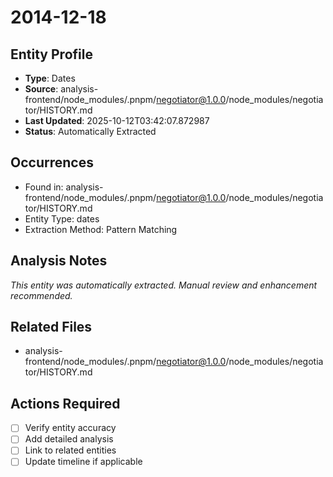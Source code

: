 # 2014-12-18

## Entity Profile
- **Type**: Dates
- **Source**: analysis-frontend/node_modules/.pnpm/negotiator@1.0.0/node_modules/negotiator/HISTORY.md
- **Last Updated**: 2025-10-12T03:42:07.872987
- **Status**: Automatically Extracted

## Occurrences
- Found in: analysis-frontend/node_modules/.pnpm/negotiator@1.0.0/node_modules/negotiator/HISTORY.md
- Entity Type: dates
- Extraction Method: Pattern Matching

## Analysis Notes
*This entity was automatically extracted. Manual review and enhancement recommended.*

## Related Files
- analysis-frontend/node_modules/.pnpm/negotiator@1.0.0/node_modules/negotiator/HISTORY.md

## Actions Required
- [ ] Verify entity accuracy
- [ ] Add detailed analysis
- [ ] Link to related entities
- [ ] Update timeline if applicable
